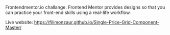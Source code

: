 Frontendmentor.io challange. 
Frontend Mentor provides designs so that you can practice your front-end skills using a real-life workflow.

Live website: https://filimonzaur.github.io/Single-Price-Grid-Component-Master/
